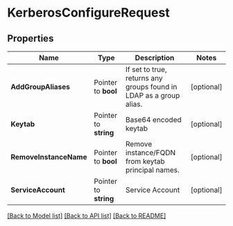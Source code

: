 # KerberosConfigureRequest


## Properties

Name | Type | Description | Notes
------------ | ------------- | ------------- | -------------
**AddGroupAliases** | Pointer to **bool** | If set to true, returns any groups found in LDAP as a group alias. | [optional] 
**Keytab** | Pointer to **string** | Base64 encoded keytab | [optional] 
**RemoveInstanceName** | Pointer to **bool** | Remove instance/FQDN from keytab principal names. | [optional] 
**ServiceAccount** | Pointer to **string** | Service Account | [optional] 





[[Back to Model list]](../README.md#documentation-for-models) [[Back to API list]](../README.md#documentation-for-api-endpoints) [[Back to README]](../README.md)


